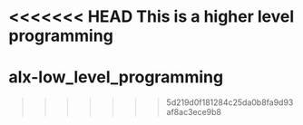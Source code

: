 <<<<<<< HEAD
This is a higher level programming
=======
# alx-low_level_programming
>>>>>>> 5d219d0f181284c25da0b8fa9d93af8ac3ece9b8
